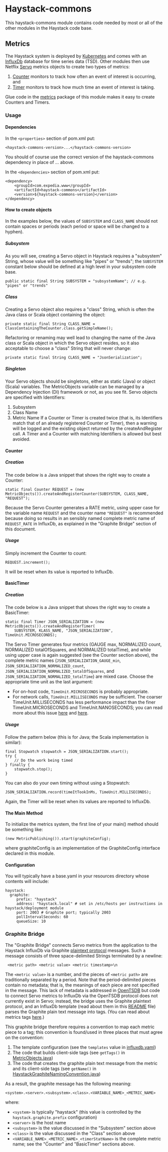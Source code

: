 # Haystack-commons
This haystack-commons module contains code needed by most or all of the other modules in the Haystack code base.

## Metrics
The Haystack system is deployed by [Kubernetes](https://en.wikipedia.org/wiki/Kubernetes) and comes with an
[InfluxDb](https://www.influxdata.com/time-series-platform/influxdb/) database for time series data (TSD).
Other modules then use Netflix [Servo](https://github.com/Netflix/servo) metrics objects to create two types of metrics:
1. [Counter](https://github.com/Netflix/servo/blob/master/servo-core/src/main/java/com/netflix/servo/monitor/Counter.java)
monitors to track how often an event of interest is occurring, and
2. [Timer](https://github.com/Netflix/servo/blob/master/servo-core/src/main/java/com/netflix/servo/monitor/Timer.java)
monitors to track how much time an event of interest is taking.

Glue code in the [metrics](src/main/java/com/expedia/www/haystack/metrics) package of this module makes it easy to 
create Counters and Timers.
### Usage
#### Dependencies
In the `<properties>` section of pom.xml put:
```
<haystack-commons-version>...</haystack-commons-version>
```
You should of course use the correct version of the haystack-commons dependency in place of ... above.

In the `<dependencies>` section of pom.xml put:
```
<dependency>
    <groupId>com.expedia.www</groupId>
    <artifactId>haystack-commons</artifactId>
    <version>${haystack-commons-version}</version>
</dependency>
```
#### How to create objects
In the examples below, the values of `SUBSYSTEM` and `CLASS_NAME` should not contain spaces or periods (each period or 
space will be changed to a hyphen).
##### Subsystem
As you will see, creating a Servo object in Haystack requires a "subsystem" String, whose value will be something like
"pipes" or "trends"; the `SUBSYSTEM` constant below should be defined at a high level in your subsystem code base.
```
public static final String SUBSYSTEM = "subsystemName"; // e.g. "pipes" or "trends"
```
##### Class
Creating a Servo object also requires a "class" String, which is often the Java class or Scala object containing the
object:
```
private static final String CLASS_NAME = ClassContainingTheCounter.class.getSimpleName();
```
Refactoring or renaming may well lead to changing the name of the Java class or Scala object in which the Servo object
resides, so it also acceptable to choose a "class" String that will never change:
```
private static final String CLASS_NAME = "JsonSerialization";
```
##### Singleton
Your Servo objects should be singletons, either as static (Java) or object (Scala) variables. The MetricObjects
variable can be managed by a Dependency Injection (DI) framework or not, as you see fit. Servo objects are specified
with Identifiers:
1. Subsystem
2. Class Name
3. Metric Name
If a Counter or Timer is created twice (that is, its Identifiers match that of an already registered Counter or Timer),
then a warning will be logged and the existing object returned by the createAndRegister call. A Timer and a Counter 
with matching Identifiers is allowed but best avoided.
#### Counter
##### Creation
The code below is a Java snippet that shows the right way to create a Counter:
```
static final Counter REQUEST = (new MetricObjects()).createAndRegisterCounter(SUBSYSTEM, CLASS_NAME, "REQUEST");
```
Because the Servo Counter generates a RATE metric, using upper case for the variable name `REQUEST` and the counter name 
`"REQUEST"` is recommended because doing so results in an sensibly named complete metric name of `REQUEST_RATE` in
InfluxDb, as explained in the "Graphite Bridge" section of this document.
##### Usage
Simply increment the Counter to count:
```
REQUEST.increment();
```
It will be reset when its value is reported to InfluxDb.
#### BasicTimer
##### Creation
The code below is a Java snippet that shows the right way to create a BasicTimer:
```
static final Timer JSON_SERIALIZATION = (new MetricObjects()).createAndRegisterTimer(
    SUBSYSTEM, KLASS_NAME, "JSON_SERIALIZATION", TimeUnit.MICROSECONDS);
```
The Servo Timer generates four metrics (GAUGE max, NORMALIZED count, NORMALIZED totalOfSquares, and NORMALIZED
totalTime), and while using upper case is again suggested (see the Counter section above), the complete metric names 
(`JSON_SERIALIZATION_GAUGE_min`, `JSON_SERIALIZATION_NORMALIZED_count`, `JSON_SERIALIZATION_NORMALIZED_totalOfSquares`, 
and `JSON_SERIALIZATION_NORMALIZED_totalTime`) are mixed case.
Choose the appropriate time unit as the last argument:
* For on-host code, `TimeUnit.MICROSECONDS` is probably appropriate.
* For network calls, `TimeUnit.MILLISECONDS` may be sufficient.
The coarser TimeUnit.MILLISECONDS has less performance impact than the finer TimeUnit.MICROSECONDS and 
TimeUnit.NANOSECONDS; you can read more about this issue
[here](https://stackoverflow.com/questions/19052316/why-is-system-nanotime-way-slower-in-performance-than-system-currenttimemill)
and [here](http://stas-blogspot.blogspot.nl/2012/02/what-is-behind-systemnanotime.html).
##### Usage
Follow the pattern below (this is for Java; the Scala implementation is similar):
```
final Stopwatch stopwatch = JSON_SERIALIZATION.start();
try {
    // Do the work being timed
} finally {
    stopwatch.stop();
}
```
You can also do your own timing without using a Stopwatch:
```
JSON_SERIALIZATION.record(timeItTookInMs, TimeUnit.MILLISECONDS);
```
Again, the Timer will be reset when its values are reported to InfluxDb.
#### The Main Method
To initialize the metrics system, the first line of your main() method should be something like:
```
(new MetricPublishing()).start(graphiteConfig);
```
where graphiteConfig is an implementation of the GraphiteConfig interface declared in this module.
#### Configuration
You will typically have a base.yaml in your resources directory whose contents will include:
```
haystack:
  graphite:
     prefix: "haystack"
     address: "haystack.local" # set in /etc/hosts per instructions in haystack/deployment module
     port: 2003 # Graphite port; typically 2003
     pollIntervalSeconds: 60
     queueSize: 10
```
### Graphite Bridge
The "Graphite Bridge" connects Servo metrics from the application to the Haystack InfluxDb via Graphite 
[plaintext protocol](http://graphite.readthedocs.io/en/latest/feeding-carbon.html#the-plaintext-protocol) messages.
Such a message consists of three space-delimited Strings terminated by a newline:
```
 <metric path> <metric value> <metric timestamp>\n
```
The `<metric value>` is a number, and the pieces of `<metric path>` are traditionally separated by a period.
Note that the period-delimited pieces contain no metadata; that is, the meanings of each piece are not specified in the
message. This lack of metadata is addressed in [OpenTSDB](http://opentsdb.net) but code to connect Servo metrics to
InfluxDb via the OpenTSDB protocol does not currently exist in Servo; instead, the bridge uses the Graphite plaintext 
protocol, and an InfluxDb template (read about them in this 
[README](https://github.com/influxdata/influxdb/blob/master/services/graphite/README.md) file) parses the Graphite plain
text message into tags. (You can read about metrics tags 
[here](http://opentsdb.net/docs/build/html/user_guide/query/timeseries.html).)

This graphite bridge therefore requires a convention to map each metric piece to a tag; this convention is found/used in 
three places that must agree on the convention:
1. The template configuration (see the `templates` value in 
[influxdb.yaml](../deployment/k8s/addons/1.6/monitoring/influxdb.yaml))
2. The code that builds client-side tags (see `getTags()` in 
[MetricObjects.java](src/main/java/com/expedia/www/haystack/metrics/MetricObjects.java))
3. The code that creates the graphite plain text message from the metric and its client-side tags (see `getName()` in 
[HaystackGraphiteNamingConvention.java](src/main/java/com/expedia/www/haystack/metrics/HaystackGraphiteNamingConvention.java))

As a result, the graphite message has the following meaning:
```
<system>.<server>.<subsystem>.<class>.<VARIABLE_NAME>_<METRIC_NAME>
```
where:
* `<system>` is typically "haystack" (this value is controlled by the `haystack.graphite.prefix` configuration)
* `<server>` is the host name
* `<subsystem>` is the value discussed in the "Subsystem" section above
* `<class>` is the  value discussed in the "Class" section above
* `<VARIABLE_NAME>_<METRIC_NAME>_<timerStatName>` is the complete metric name; see the "Counter" and "BasicTimer" 
sections above.